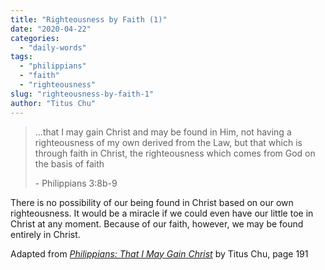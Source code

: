 ```yaml
---
title: "Righteousness by Faith (1)"
date: "2020-04-22"
categories: 
  - "daily-words"
tags: 
  - "philippians"
  - "faith"
  - "righteousness"
slug: "righteousness-by-faith-1"
author: "Titus Chu"
---
```


> ...that I may gain Christ and may be found in Him, not having a righteousness of my own derived from the Law, but that which is through faith in Christ, the righteousness which comes from God on the basis of faith
> 
> \- Philippians 3:8b-9

There is no possibility of our being found in Christ based on our own righteousness. It would be a miracle if we could even have our little toe in Christ at any moment. Because of our faith, however, we may be found entirely in Christ.

Adapted from _[Philippians: That I May Gain Christ](https://www.asweetsavor.org/book-philippians)_ by Titus Chu, page 191
